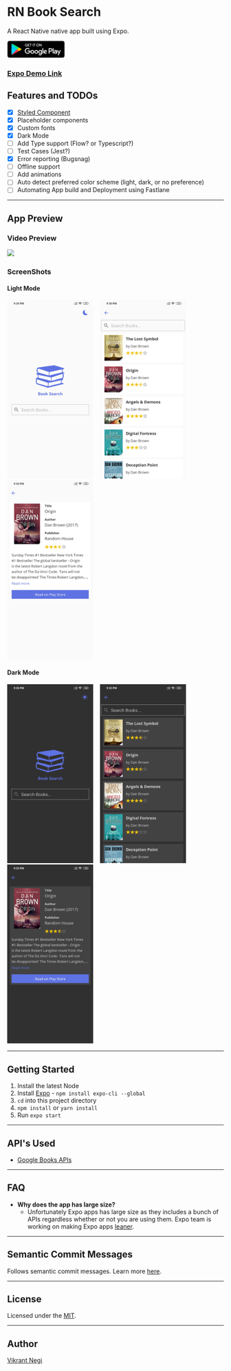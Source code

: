 # RN Book Search

A React Native native app built using Expo.

<a href="https://play.google.com/store/apps/details?id=com.VNapps.rnBookSearch">
  <img alt="Get it on Google Play" title="Google Play" src="./_github/play-store.png" height="40">
</a>

### [Expo Demo Link](https://expo.io/@vikrantnegi/RNBookSearch)

## Features and TODOs

- [x] [Styled Component](https://www.styled-components.com/docs/basics)
- [x] Placeholder components
- [x] Custom fonts
- [x] Dark Mode
- [ ] Add Type support (Flow? or Typescript?)
- [ ] Test Cases (Jest?)
- [x] Error reporting (Bugsnag)
- [ ] Offline support
- [ ] Add animations
- [ ] Auto detect preferred color scheme (light, dark, or no preference)
- [ ] Automating App build and Deployment using Fastlane

---

## App Preview

### Video Preview

<a href="https://expo.io/@vikrantnegi/RNBookSearch">
<img src="./_github/RM-Book-search-v1.0.6.gif" width="350">
</a>

### ScreenShots

#### Light Mode

<img src="./_github/searchScreen.jpg" width="200"> &nbsp;&nbsp;
<img src="./_github/resultsScreen.jpg" width="200"> &nbsp;&nbsp;
<img src="./_github/detailScreen.jpg" width="200">

#### Dark Mode

<img src="./_github/searchScreen-dark.jpg" width="200"> &nbsp;&nbsp;
<img src="./_github/resultsScreen-dark.jpg" width="200"> &nbsp;&nbsp;
<img src="./_github/detailScreen-dark.jpg" width="200">

---

## Getting Started

1. Install the latest Node
2. Install [Expo](https://expo.io/) - `npm install expo-cli --global`
3. `cd` into this project directory
4. `npm install` or `yarn install`
5. Run `expo start`

---

## API's Used

- [Google Books APIs](https://developers.google.com/books)

---

## FAQ

- **Why does the app has large size?**
  - Unfortunately Expo apps has large size as they includes a bunch of APIs regardless whether or not you are using them. Expo team is working on making Expo apps [leaner](https://expo.canny.io/feature-requests/p/reducing-app-size).

---

## Semantic Commit Messages

Follows semantic commit messages. Learn more [here](https://gist.github.com/joshbuchea/6f47e86d2510bce28f8e7f42ae84c716).

---

## License

Licensed under the [MIT](https://github.com/vikrantnegi/RN-Book-Search/blob/master/LICENSE).

---

## Author

[Vikrant Negi](https://vikrantnegi.com/)
